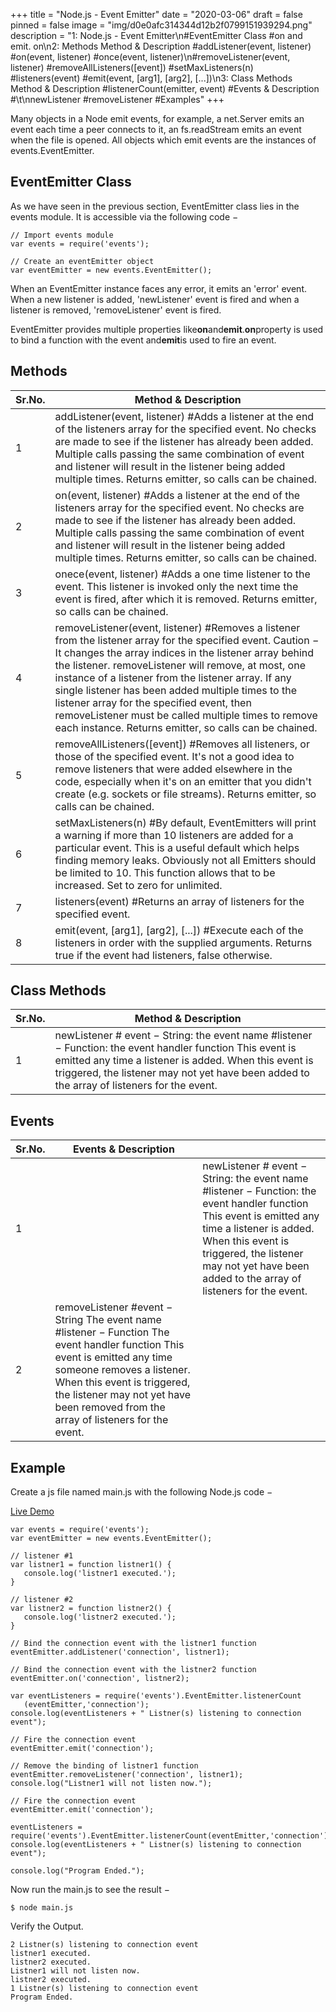 +++
title = "Node.js - Event Emitter"
date = "2020-03-06"
draft = false
pinned = false
image = "img/d0e0afc314344d12b2f0799151939294.png"
description = "1: Node.js - Event Emitter\n#EventEmitter Class  #on and emit. on\n2: Methods Method & Description  #addListener(event, listener) #on(event, listener) #once(event, listener)\n#removeListener(event, listener)  #removeAllListeners([event]) #setMaxListeners(n)  #listeners(event) #emit(event, [arg1], [arg2], [...])\n3: Class Methods Method & Description #listenerCount(emitter, event)  #Events & Description #\t\nnewListener  #removeListener   #Examples"
+++
<!--StartFragment-->

Many objects in a Node emit events, for example, a net.Server emits an event each time a peer connects to it, an fs.readStream emits an event when the file is opened. All objects which emit events are the instances of events.EventEmitter.

## EventEmitter Class

As we have seen in the previous section, EventEmitter class lies in the events module. It is accessible via the following code −

```
// Import events module
var events = require('events');

// Create an eventEmitter object
var eventEmitter = new events.EventEmitter();
```

When an EventEmitter instance faces any error, it emits an 'error' event. When a new listener is added, 'newListener' event is fired and when a listener is removed, 'removeListener' event is fired.

EventEmitter provides multiple properties like**on**and**emit**.**on**property is used to bind a function with the event and**emit**is used to fire an event.

## Methods

| Sr.No. | Method & Description                                                                                                                                                                                                                                                                                                                                                                                                                                                                                     |
| ------ | -------------------------------------------------------------------------------------------------------------------------------------------------------------------------------------------------------------------------------------------------------------------------------------------------------------------------------------------------------------------------------------------------------------------------------------------------------------------------------------------------------- |
| 1      | addListener(event, listener) #Adds a listener at the end of the listeners array for the specified event. No checks are made to see if the listener has already been added. Multiple calls passing the same combination of event and listener will result in the listener being added multiple times. Returns emitter, so calls can be chained.                                                                                                                                                           |
| 2      | on(event, listener)   #Adds a listener at the end of the listeners array for the specified event. No checks are made to see if the listener has already been added. Multiple calls passing the same combination of event and listener will result in the listener being added multiple times. Returns emitter, so calls can be chained.                                                                                                                                                                  |
| 3      | onece(event, listener)  #Adds a one time listener to the event. This listener is invoked only the next time the event is fired, after which it is removed. Returns emitter, so calls can be chained.                                                                                                                                                                                                                                                                                                     |
| 4      | removeListener(event, listener) #Removes a listener from the listener array for the specified event. Caution − It changes the array indices in the listener array behind the listener. removeListener will remove, at most, one instance of a listener from the listener array. If any single listener has been added multiple times to the listener array for the specified event, then removeListener must be called multiple times to remove each instance. Returns emitter, so calls can be chained. |
| 5      | removeAllListeners(\[event])   #Removes all listeners, or those of the specified event. It's not a good idea to remove listeners that were added elsewhere in the code, especially when it's on an emitter that you didn't create (e.g. sockets or file streams). Returns emitter, so calls can be chained.                                                                                                                                                                                              |
| 6      | setMaxListeners(n)  #By default, EventEmitters will print a warning if more than 10 listeners are added for a particular event. This is a useful default which helps finding memory leaks. Obviously not all Emitters should be limited to 10. This function allows that to be increased. Set to zero for unlimited.                                                                                                                                                                                     |
| 7      | listeners(event)   #Returns an array of listeners for the specified event.                                                                                                                                                                                                                                                                                                                                                                                                                               |
| 8      | emit(event, \[arg1], \[arg2], \[...])   #Execute each of the listeners in order with the supplied arguments. Returns true if the event had listeners, false otherwise.                                                                                                                                                                                                                                                                                                                                   |

## Class Methods

| Sr.No. | Method & Description                                                                                                                                                                                                                                                  |
| ------ | --------------------------------------------------------------------------------------------------------------------------------------------------------------------------------------------------------------------------------------------------------------------- |
| 1      | newListener # event − String: the event name  #listener − Function: the event handler function    This event is emitted any time a listener is added. When this event is triggered, the listener may not yet have been added to the array of listeners for the event. |

## Events

| Sr.No. | Events & Description                                                                                                                                                                                                                                                                 |                                                                                                                                                                                                                                                                       |
| ------ | ------------------------------------------------------------------------------------------------------------------------------------------------------------------------------------------------------------------------------------------------------------------------------------ | --------------------------------------------------------------------------------------------------------------------------------------------------------------------------------------------------------------------------------------------------------------------- |
| 1      |                                                                                                                                                                                                                                                                                      | newListener # event − String: the event name  #listener − Function: the event handler function    This event is emitted any time a listener is added. When this event is triggered, the listener may not yet have been added to the array of listeners for the event. |
| 2      | removeListener  #event − String The event name  #listener − Function The event handler function       This event is emitted any time someone removes a listener. When this event is triggered, the listener may not yet have been removed from the array of listeners for the event. |                                                                                                                                                                                                                                                                       |

## Example

Create a js file named main.js with the following Node.js code −

[Live Demo](http://tpcg.io/4qSKcR)

```
var events = require('events');
var eventEmitter = new events.EventEmitter();

// listener #1
var listner1 = function listner1() {
   console.log('listner1 executed.');
}

// listener #2
var listner2 = function listner2() {
   console.log('listner2 executed.');
}

// Bind the connection event with the listner1 function
eventEmitter.addListener('connection', listner1);

// Bind the connection event with the listner2 function
eventEmitter.on('connection', listner2);

var eventListeners = require('events').EventEmitter.listenerCount
   (eventEmitter,'connection');
console.log(eventListeners + " Listner(s) listening to connection event");

// Fire the connection event 
eventEmitter.emit('connection');

// Remove the binding of listner1 function
eventEmitter.removeListener('connection', listner1);
console.log("Listner1 will not listen now.");

// Fire the connection event 
eventEmitter.emit('connection');

eventListeners = require('events').EventEmitter.listenerCount(eventEmitter,'connection');
console.log(eventListeners + " Listner(s) listening to connection event");

console.log("Program Ended.");
```

Now run the main.js to see the result −

```
$ node main.js
```

Verify the Output.

```
2 Listner(s) listening to connection event
listner1 executed.
listner2 executed.
Listner1 will not listen now.
listner2 executed.
1 Listner(s) listening to connection event
Program Ended.
```

<!--EndFragment-->